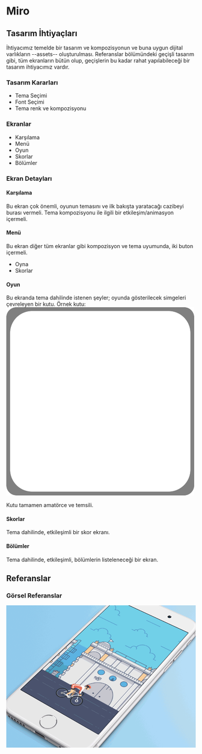 # Miro

## Tasarım İhtiyaçları

İhtiyacımız temelde bir tasarım ve kompozisyonun ve buna uygun dijital varlıkların --assets-- oluşturulması.
Referanslar bölümündeki geçişli tasarım gibi, tüm ekranların bütün olup, geçişlerin bu kadar rahat yapılabileceği bir tasarım ihtiyacımız vardır.

### Tasarım Kararları

- Tema Seçimi
- Font Seçimi
- Tema renk ve kompozisyonu

### Ekranlar

- Karşılama
- Menü
- Oyun
- Skorlar
- Bölümler

### Ekran Detayları

#### Karşılama

Bu ekran çok önemli, oyunun temasını ve ilk bakışta yaratacağı cazibeyi burası vermeli. Tema kompozisyonu ile ilgili bir etkileşim/animasyon içermeli.

#### Menü

Bu ekran diğer tüm ekranlar gibi kompozisyon ve tema uyumunda, iki buton içermeli.

- Oyna
- Skorlar

#### Oyun

Bu ekranda tema dahilinde istenen şeyler; oyunda gösterilecek simgeleri çevreleyen bir kutu. Örnek kutu:
![](/files/box.png)

Kutu tamamen amatörce ve temsili.

#### Skorlar

Tema dahilinde, etkileşimli bir skor ekranı.

#### Bölümler

Tema dahilinde, etkileşimli, bölümlerin listeleneceği bir ekran.

## Referanslar

### Görsel Referanslar

![transition](/files/transition.gif)

